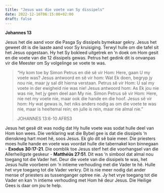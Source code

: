 ```yaml
---
title: "Jesus was die voete van Sy dissipels"
date: 2022-12-16T06:15:00+02:00
draft: false
---
```

<html>
 <head></head>
 <body>
  <p><strong>Johannes 13</strong></p>
  <p>Jesus het die aand voor die Pasga Sy dissipels bymekaar gekry. Jesus het geweet dit is die laaste aand voor Sy kruisiging. Terwyl hulle om die tafel sit het Jesus opgestaan. Hy het Sy bokleed uitgetrek en ‘n doek om Hom gesit en die voete van die 12 dissipels gewas. Petrus het gedink dit is onvanpas vir die Meester om Sy volgelinge se voete te was.</p>
  <blockquote>
   <p>“Hy kom toe by Simon Petrus en dié sê vir Hom: Here, gaan U my voete was? Jesus antwoord en sê vir hom: Wat Ek doen, begryp jy nou nie, maar jy sal dit hierna verstaan. Petrus sê vir Hom: U sal my voete in der ewigheid nie was nie! Jesus antwoord hom: As Ek jou nie was nie, het jy geen deel aan My nie. Simon Petrus sê vir Hom: Here, nie net my voete nie, maar ook die hande en die hoof. Jesus sê vir hom: Hy wat gewas is, het niks anders nodig as om die voete te was nie, maar is heeltemal rein; en julle is rein, maar nie almal nie.”</p>
   <p>‭‭JOHANNES‬ ‭13‬:‭6‬-‭10‬ ‭AFR53‬‬</p>
  </blockquote>
  <p>Jesus het gesê dit was nodig dat Hy hulle voete was sodat hulle deel van Hom kon wees. Die verklaring wat die Bybel gee is dat die dissipels ‘n dienskneg hart moet hê, soos Jesus. Ek glo dit sê baie meer. Die priesters moes hulle hande en voete was voordat hulle die tabernakel kon binnegaan - <strong>Exodus 30:17-21</strong>. Die oomblik toe Jesus sterf het die voorhangsel van die Allerheiligste geskeur - <strong>Matthéüs 27:51</strong>. Dit was ‘n simbool dat almal nou toegang tot die Vader het. Deur die voete van die dissipels te was, het Jesus hulle voorberei om ‘n intieme verhouding met die Vader te hê. Hulle het vrye toegang tot die Vader verkry. Dit is nie meer nodig dat ander mense of priesters as tussenganger optree nie. Jy het vrye toegang tot die Vader en kan ‘n intieme verhouding met Hom hê deur Jesus. Die Heilige Gees is daar om jou te help.</p>
 </body>
</html>